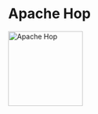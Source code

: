 # Apache Hop

<img title="Apache Hop Logo" src="https://hop.apache.org/tech-manual/latest/_images/logo/RGB/jpg/HOP_logo_RGB-4.jpg" alt="Apache Hop" width="152" data-align="center">

